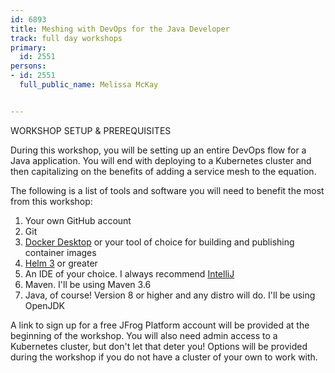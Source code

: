 ```yaml
---
id: 6893
title: Meshing with DevOps for the Java Developer
track: full day workshops
primary:
  id: 2551
persons:
- id: 2551
  full_public_name: Melissa McKay


---
```


WORKSHOP SETUP & PREREQUISITES

During this workshop, you will be setting up an entire DevOps flow for a Java application. You will end with deploying to a Kubernetes cluster and then capitalizing on the benefits of adding a service mesh to the equation. 

The following is a list of tools and software you will need to benefit the most from this workshop:

1. Your own GitHub account 
2. Git
2. [Docker Desktop](https://www.docker.com/products/docker-desktop/) or your tool of choice for building and publishing container images
3. [Helm 3](https://helm.sh/docs/intro/install/) or greater
4. An IDE of your choice. I always recommend [IntelliJ](https://www.jetbrains.com/idea/download/)
5. Maven. I'll be using Maven 3.6
6. Java, of course! Version 8 or higher and any distro will do. I'll be using OpenJDK

A link to sign up for a free JFrog Platform account will be provided at the beginning of the workshop. 
You will also need admin access to a Kubernetes cluster, but don't let that deter you! Options will be provided during the workshop if you do not have a cluster of your own to work with.